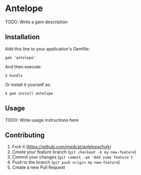 # Antelope

TODO: Write a gem description

## Installation

Add this line to your application's Gemfile:

    gem 'antelope'

And then execute:

    $ bundle

Or install it yourself as:

    $ gem install antelope

## Usage

TODO: Write usage instructions here

## Contributing

1. Fork it (<https://github.com/medcat/antelope/fork>)
2. Create your feature branch (`git checkout -b my-new-feature`)
3. Commit your changes (`git commit -am 'Add some feature'`)
4. Push to the branch (`git push origin my-new-feature`)
5. Create a new Pull Request
